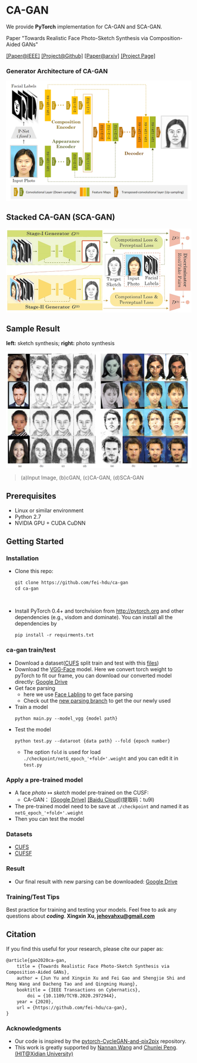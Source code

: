 # CA-GAN

We provide **PyTorch** implementation for CA-GAN and SCA-GAN.

Paper "Towards Realistic Face Photo-Sketch Synthesis via Composition-Aided GANs"

[[Paper@IEEE]](https://ieeexplore.ieee.org/document/9025751)  [[Project@Github]](https://github.com/fei-hdu/ca-gan/)  [[Paper@arxiv\]](https://arxiv.org/abs/1712.00899)  [[Project Page]](https://fei-hdu.github.io/ca-gan/) 

### Generator Architecture of CA-GAN

![](imgs/architecture1.png)

## Stacked CA-GAN (SCA-GAN)

![](imgs/fig_scagan.jpg)

## Sample Result

**left:** sketch synthesis; **right:** photo synthesis

![](imgs/result1.png)
> (a)Input Image, (b)cGAN, (c)CA-GAN, (d)SCA-GAN

## Prerequisites

- Linux or similar environment
- Python 2.7
- NVIDIA GPU + CUDA CuDNN

## Getting Started

### Installation
- Clone this repo:
    ```shell script
    git clone https://github.com/fei-hdu/ca-gan
    cd ca-gan
    ```

    ​

- Install PyTorch 0.4+ and torchvision from http://pytorch.org and other dependencies (e.g., visdom and dominate). You can install all the dependencies by

    ```shell script
    pip install -r requirments.txt
    ```

### ca-gan train/test
- Download a dataset([CUFS](http://mmlab.ie.cuhk.edu.hk/archive/facesketch.html) split train and test with this [files]())
- Download the [VGG-Face](http://www.robots.ox.ac.uk/~vgg/software/vgg_face/) model. Here we convert torch weight to pyTorch to fit our frame, you can download our converted model directly: [Google Drive](https://drive.google.com/open?id=1V2dfOLXSgAS9V8PvhTeQAP6KGI40aff_)
- Get face parsing
    - here we use [Face Labling](https://github.com/Liusifei/Face_Parsing_2016) to get face parsing
    - Check out the [new parsing branch](https://github.com/fei-hdu/ca-gan/tree/new_parsing) to get the our newly used 
- Train a model
    ```shell script
    python main.py --model_vgg {model path}
    ```
- Test the model
    ```shell script
    python test.py --dataroot {data path} --fold {epoch number}
    ```
    - The option `fold` is used for load `./checkpoint/netG_epoch_'+fold+'.weight` and you can edit it in `test.py` 

### Apply a pre-trained model
- A face $photo \mapsto sketch$  model  pre-trained on the CUSF: 
  - CA-GAN： [[Google Drive]](https://drive.google.com/drive/folders/1IY7tV-tyKFcB7t0j1l-ZBSfFhtYIrJbB)  [[Baidu Cloud]](https://pan.baidu.com/s/1jtEXeyRGEVvSaq0KyeT_UA)(提取码：tu9l)
- The pre-trained model need to be save at `./checkpoint` and named it as `netG_epoch_'+fold+'.weight`
- Then you can test the model

### Datasets
- [CUFS](http://mmlab.ie.cuhk.edu.hk/archive/facesketch.html)
- [CUFSF](http://mmlab.ie.cuhk.edu.hk/archive/cufsf/)

### Result
- Our final result with new parsing can be downloaded: [Google Drive](https://drive.google.com/open?id=1EHpQWzbbF3-BSd93rCclpYtbpbEOZ3p3)


### Training/Test Tips
Best practice for training and testing your models.
Feel free to ask any questions about ***coding***. **Xingxin Xu, [jehovahxu@gmail.com](jehovahxu@gmail.com)**

## Citation
If you find this useful for your research, please cite our paper as:
```
@article{gao2020ca-gan,
	title = {Towards Realistic Face Photo-Sketch Synthesis via Composition-Aided GANs},
	author = {Jun Yu and Xingxin Xu and Fei Gao and Shengjie Shi and Meng Wang and Dacheng Tao and and Qingming Huang},
	booktitle = {IEEE Transactions on Cybernatics},
        doi = {10.1109/TCYB.2020.2972944},
	year = {2020},
	url = {https://github.com/fei-hdu/ca-gan},
}
```

### Acknowledgments
- Our code is inspired by the [pytorch-CycleGAN-and-pix2pix](https://github.com/junyanz/pytorch-CycleGAN-and-pix2pix) repository.
- This work is greatly supported by [Nannan Wang](http://www.ihitworld.com/) and [Chunlei Peng](http://chunleipeng.com/). [ (HIT@Xidian University)](http://www.ihitworld.com/)


